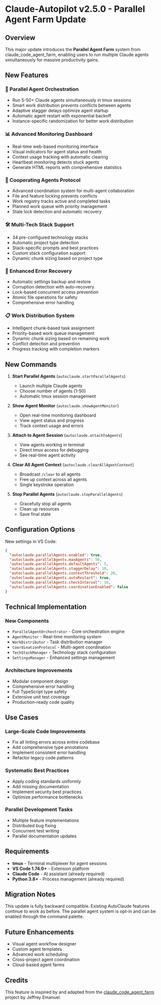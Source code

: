 # Claude-Autopilot v2.5.0 - Parallel Agent Farm Update

## Overview

This major update introduces the **Parallel Agent Farm** system from claude_code_agent_farm, enabling users to run multiple Claude agents simultaneously for massive productivity gains.

## New Features

### 🚜 Parallel Agent Orchestration
- Run 5-50+ Claude agents simultaneously in tmux sessions
- Smart work distribution prevents conflicts between agents
- Adaptive stagger delays optimize agent startup
- Automatic agent restart with exponential backoff
- Instance-specific randomization for better work distribution

### 📊 Advanced Monitoring Dashboard
- Real-time web-based monitoring interface
- Visual indicators for agent status and health
- Context usage tracking with automatic clearing
- Heartbeat monitoring detects stuck agents
- Generate HTML reports with comprehensive statistics

### 🤝 Cooperating Agents Protocol
- Advanced coordination system for multi-agent collaboration
- File and feature locking prevents conflicts
- Work registry tracks active and completed tasks
- Planned work queue with priority management
- Stale lock detection and automatic recovery

### 🛠️ Multi-Tech Stack Support
- 34 pre-configured technology stacks
- Automatic project type detection
- Stack-specific prompts and best practices
- Custom stack configuration support
- Dynamic chunk sizing based on project type

### 💾 Enhanced Error Recovery
- Automatic settings backup and restore
- Corruption detection with auto-recovery
- Lock-based concurrent access prevention
- Atomic file operations for safety
- Comprehensive error handling

### 📋 Work Distribution System
- Intelligent chunk-based task assignment
- Priority-based work queue management
- Dynamic chunk sizing based on remaining work
- Conflict detection and prevention
- Progress tracking with completion markers

## New Commands

1. **Start Parallel Agents** (`autoclaude.startParallelAgents`)
   - Launch multiple Claude agents
   - Choose number of agents (1-50)
   - Automatic tmux session management

2. **Show Agent Monitor** (`autoclaude.showAgentMonitor`)
   - Open real-time monitoring dashboard
   - View agent status and progress
   - Track context usage and errors

3. **Attach to Agent Session** (`autoclaude.attachToAgents`)
   - View agents working in terminal
   - Direct tmux access for debugging
   - See real-time agent activity

4. **Clear All Agent Context** (`autoclaude.clearAllAgentContext`)
   - Broadcast `/clear` to all agents
   - Free up context across all agents
   - Single keystroke operation

5. **Stop Parallel Agents** (`autoclaude.stopParallelAgents`)
   - Gracefully stop all agents
   - Clean up resources
   - Save final state

## Configuration Options

New settings in VS Code:

```json
{
  "autoclaude.parallelAgents.enabled": true,
  "autoclaude.parallelAgents.maxAgents": 50,
  "autoclaude.parallelAgents.defaultAgents": 5,
  "autoclaude.parallelAgents.staggerDelay": 10,
  "autoclaude.parallelAgents.contextThreshold": 20,
  "autoclaude.parallelAgents.autoRestart": true,
  "autoclaude.parallelAgents.checkInterval": 10,
  "autoclaude.parallelAgents.coordinationEnabled": false
}
```

## Technical Implementation

### New Components
- `ParallelAgentOrchestrator` - Core orchestration engine
- `AgentMonitor` - Real-time monitoring system
- `WorkDistributor` - Task distribution manager
- `CoordinationProtocol` - Multi-agent coordination
- `TechStackManager` - Technology stack configuration
- `SettingsManager` - Enhanced settings management

### Architecture Improvements
- Modular component design
- Comprehensive error handling
- Full TypeScript type safety
- Extensive unit test coverage
- Production-ready code quality

## Use Cases

### Large-Scale Code Improvements
- Fix all linting errors across entire codebase
- Add comprehensive type annotations
- Implement consistent error handling
- Refactor legacy code patterns

### Systematic Best Practices
- Apply coding standards uniformly
- Add missing documentation
- Implement security best practices
- Optimize performance bottlenecks

### Parallel Development Tasks
- Multiple feature implementations
- Distributed bug fixing
- Concurrent test writing
- Parallel documentation updates

## Requirements

- **tmux** - Terminal multiplexer for agent sessions
- **VS Code 1.74.0+** - Extension platform
- **Claude Code** - AI assistant (already required)
- **Python 3.8+** - Process management (already required)

## Migration Notes

This update is fully backward compatible. Existing AutoClaude features continue to work as before. The parallel agent system is opt-in and can be enabled through the command palette.

## Future Enhancements

- Visual agent workflow designer
- Custom agent templates
- Advanced work scheduling
- Cross-project agent coordination
- Cloud-based agent farms

## Credits

This feature is inspired by and adapted from the [claude_code_agent_farm](https://github.com/Dicklesworthstone/claude_code_agent_farm) project by Jeffrey Emanuel.